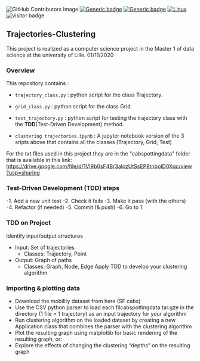 ![GitHub Contributors Image](https://contrib.rocks/image?repo=o-ikne/Trajectories-Clustering)
[![Generic badge](https://img.shields.io/badge/Made_With-Python-<COLOR>.svg)](https://shields.io/)
[![Generic badge](https://img.shields.io/badge/Library-pandas-red.svg)](https://shields.io/)
[![Linux](https://svgshare.com/i/Zhy.svg)](https://svgshare.com/i/Zhy.svg)
![visitor badge](https://visitor-badge.glitch.me/badge?page_id=o-ikne.Trajectories-Clustering)

## __Trajectories-Clustering__
This project is realized as a computer science project in the Master 1 of data science at the university of Lille. 01/11/2020

### __Overview__
This repository contains :

- `trajectory_class.py` : python script for the class Trajectory.

- `grid_class.py`       : python script for the class Grid.

- `test_trajectory.py`  : python script for testing the trajectory class with the __TDD__(Test-Driven Development) method.

- `clustering trajectories.ipynb` : A jupyter notebook version of the 3 sripts above that contains all the classes (Trajectory, Grid, Test)

For the txt files used in this project they are in the "cabspottingdata" folder that is available in this link: https://drive.google.com/file/d/1VI9b0sF4Br3alozUtSsEP8tnboID0Xqc/view?usp=sharing

### __Test-Driven Development (TDD) steps__
-1. Add a new unit test
-2. Check it fails
-3. Make it pass (with the others)
-4. Refactor (if needed)
-5. Commit (& push)
-6. Go to 1.

### __TDD on Project__

Identify input/output structures
- Input: Set of trajectories
  - Classes: Trajectory, Point
- Output: Graph of paths
  - Classes: Graph, Node, Edge
Apply TDD to develop your clustering algorithm

### __Importing & plotting data__

- Download the mobility dataset from here (SF cabs)
- Use the CSV python parser to load each filcabspottingdata.tar.gze in the directory (1 file = 1 trajectory) as an input trajectory for your algorithm
- Run clustering algorithm on the loaded dataset by creating a new Application class that combines the parser with the clustering algorithm
- Plot the resulting graph using matplotlib for basic rendering of the resulting graph, or:
- Explore the effects of changing the clustering “depths” on the resulting graph
